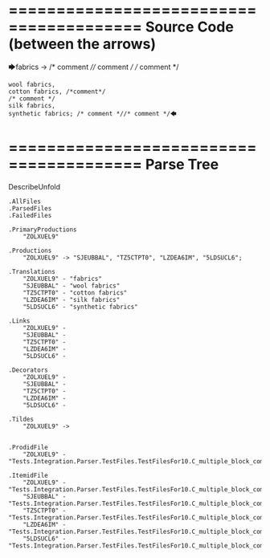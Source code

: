 ========================================
Source Code (between the arrows)
========================================

🡆fabrics -> /* comment *//* comment */
/* comment */

	wool fabrics,
	cotton fabrics, /*comment*/
	/* comment */
	silk fabrics,
	synthetic fabrics; /* comment *//* comment */🡄

========================================
Parse Tree
========================================
DescribeUnfold

    .AllFiles
    .ParsedFiles
    .FailedFiles

    .PrimaryProductions
        "ZOLXUEL9" 

    .Productions
        "ZOLXUEL9" -> "SJEUBBAL", "TZ5CTPT0", "LZDEA6IM", "5LDSUCL6";

    .Translations
        "ZOLXUEL9" - "fabrics"
        "SJEUBBAL" - "wool fabrics"
        "TZ5CTPT0" - "cotton fabrics"
        "LZDEA6IM" - "silk fabrics"
        "5LDSUCL6" - "synthetic fabrics"

    .Links
        "ZOLXUEL9" - 
        "SJEUBBAL" - 
        "TZ5CTPT0" - 
        "LZDEA6IM" - 
        "5LDSUCL6" - 

    .Decorators
        "ZOLXUEL9" - 
        "SJEUBBAL" - 
        "TZ5CTPT0" - 
        "LZDEA6IM" - 
        "5LDSUCL6" - 

    .Tildes
        "ZOLXUEL9" -> 


    .ProdidFile
        "ZOLXUEL9" - "Tests.Integration.Parser.TestFiles.TestFilesFor10.C_multiple_block_comments.ds"

    .ItemidFile
        "ZOLXUEL9" - "Tests.Integration.Parser.TestFiles.TestFilesFor10.C_multiple_block_comments.ds"
        "SJEUBBAL" - "Tests.Integration.Parser.TestFiles.TestFilesFor10.C_multiple_block_comments.ds"
        "TZ5CTPT0" - "Tests.Integration.Parser.TestFiles.TestFilesFor10.C_multiple_block_comments.ds"
        "LZDEA6IM" - "Tests.Integration.Parser.TestFiles.TestFilesFor10.C_multiple_block_comments.ds"
        "5LDSUCL6" - "Tests.Integration.Parser.TestFiles.TestFilesFor10.C_multiple_block_comments.ds"

